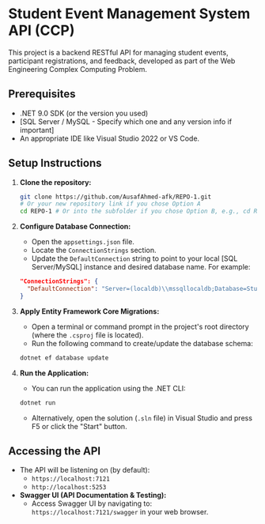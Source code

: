 # Student Event Management System API (CCP)

This project is a backend RESTful API for managing student events, participant registrations, and feedback, developed as part of the Web Engineering Complex Computing Problem.

## Prerequisites

*   .NET 9.0 SDK (or the version you used)
*   [SQL Server / MySQL - Specify which one and any version info if important]
*   An appropriate IDE like Visual Studio 2022 or VS Code.

## Setup Instructions

1.  **Clone the repository:**
    ```bash
    git clone https://github.com/AusafAhmed-afk/REPO-1.git 
    # Or your new repository link if you chose Option A
    cd REPO-1 # Or into the subfolder if you chose Option B, e.g., cd REPO-1/StudentEventManagementSystemAPI_CCP
    ```

2.  **Configure Database Connection:**
    *   Open the `appsettings.json` file.
    *   Locate the `ConnectionStrings` section.
    *   Update the `DefaultConnection` string to point to your local [SQL Server/MySQL] instance and desired database name. For example:
      ```json
      "ConnectionStrings": {
        "DefaultConnection": "Server=(localdb)\\mssqllocaldb;Database=StudentEventDB_CCP;Trusted_Connection=True;MultipleActiveResultSets=true"
      }
      ```

3.  **Apply Entity Framework Core Migrations:**
    *   Open a terminal or command prompt in the project's root directory (where the `.csproj` file is located).
    *   Run the following command to create/update the database schema:
      ```bash
      dotnet ef database update
      ```

4.  **Run the Application:**
    *   You can run the application using the .NET CLI:
      ```bash
      dotnet run
      ```
    *   Alternatively, open the solution (`.sln` file) in Visual Studio and press F5 or click the "Start" button.

## Accessing the API

*   The API will be listening on (by default):
    *   `https://localhost:7121`
    *   `http://localhost:5253`
*   **Swagger UI (API Documentation & Testing):**
    *   Access Swagger UI by navigating to: `https://localhost:7121/swagger` in your web browser.
